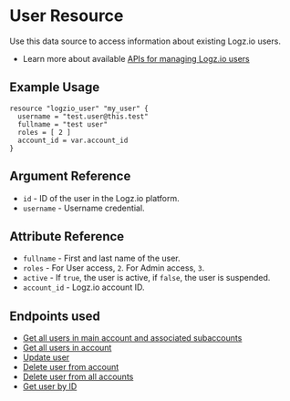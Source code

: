 # User Resource

Use this data source to access information about existing Logz.io users.

* Learn more about available [APIs for managing Logz.io users](https://docs.logz.io/api/#tag/Manage-users)

## Example Usage

```hcl
resource "logzio_user" "my_user" {
  username = "test.user@this.test"
  fullname = "test user"
  roles = [ 2 ]
  account_id = var.account_id
}
```

## Argument Reference

* `id` - ID of the user in the Logz.io platform.
* `username` - Username credential.

##  Attribute Reference

* `fullname` - First and last name of the user.
* `roles` - For User access, `2`. For Admin access, `3`.
* `active` - If `true`, the user is active, if `false`, the user is suspended.
* `account_id` - Logz.io account ID.
## Endpoints used

* [Get all users in main account and associated subaccounts](https://docs.logz.io/api/#operation/listAllAccountUsers)
* [Get all users in account](https://docs.logz.io/api/#operation/listUsers)
* [Update user](https://docs.logz.io/api/#operation/updateUser)
* [Delete user from account](https://docs.logz.io/api/#operation/deleteUser)
* [Delete user from all accounts](https://docs.logz.io/api/#operation/deleteUserRecursively)
* [Get user by ID](https://docs.logz.io/api/#operation/getUser)

